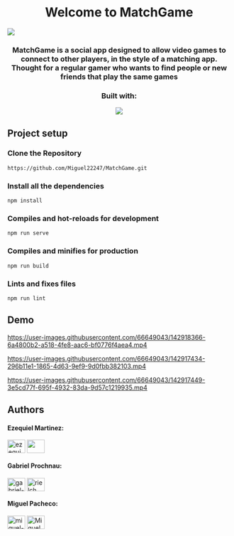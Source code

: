 <h1 align="center">Welcome to MatchGame</h1>
<img src="https://github.com/Miguel22247/MatchGame/blob/main/src/assets/GameMatch.png">
<h3 align="center">MatchGame is a social app designed to allow video games to connect to other players, in the style of a matching app. Thought for a regular gamer who wants to find people or new friends that play the same games</h3>

<h3 align="center">Built with:</h3>
<p align="center"><img src="https://skillicons.dev/icons?i=flask,py,mysql,js,vuejs,vuetify" /></p>

## Project setup
### Clone the Repository
```
https://github.com/Miguel22247/MatchGame.git
```

### Install all the dependencies
```
npm install
```

### Compiles and hot-reloads for development
```
npm run serve
```

### Compiles and minifies for production
```
npm run build
```

### Lints and fixes files
```
npm run lint
```
## Demo



https://user-images.githubusercontent.com/66649043/142918366-6a4800b2-a518-4fe8-aac6-bf0776f4aea4.mp4



https://user-images.githubusercontent.com/66649043/142917434-296b11e1-1865-4d63-9ef9-9d0fbb382103.mp4



https://user-images.githubusercontent.com/66649043/142917449-3e5cd77f-695f-4932-83da-9d57c1219935.mp4


## Authors
<p align="center">
  <h4>Ezequiel Martinez:</h4>
<a href="https://www.linkedin.com/in/ezequiel-martinez-rodriguez/" target="blank"><img align="center" src="https://skillicons.dev/icons?i=linkedin" alt="ezequiel-martinez-rodriguez" height="30" width="40" /></a>
<a href="https://github.com/ezedksl" target="blank"><img align="center" src="https://skillicons.dev/icons?i=github" alt="" height="30" width="40" /></a>
</p>
<p align="center">
  <h4>Gabriel Prochnau:</h4>
<a href="https://www.linkedin.com/in/gabriel-prochnau-58447a1b7/" target="blank"><img align="center" src="https://skillicons.dev/icons?i=linkedin" alt="gabriel-prochnau" height="30" width="40" /></a>
<a href="https://github.com/Rielch" target="blank"><img align="center" src="https://skillicons.dev/icons?i=github" alt="rielch" height="30" width="40" /></a>
</p>
<p align="center">
  <h4>Miguel Pacheco:</h4>
<a href="https://linkedin.com/in/miguel-pacheco-ruiz" target="blank"><img align="center" src="https://skillicons.dev/icons?i=linkedin" alt="miguel-pacheco-ruiz" height="30" width="40" /></a>
<a href="https://github.com/Miguel22247" target="blank"><img align="center" src="https://skillicons.dev/icons?i=github" alt="Miguel22247" height="30" width="40" /></a>
</p>

